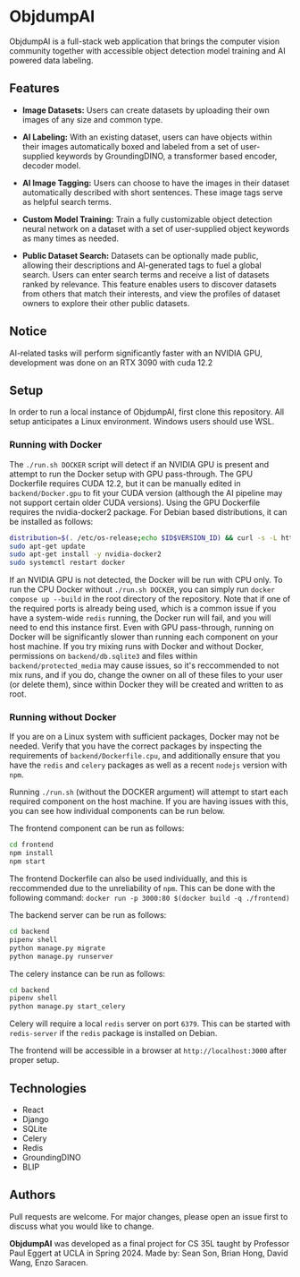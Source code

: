 # ObjdumpAI

ObjdumpAI is a full-stack web application that brings the computer vision community together with accessible object detection model training and AI powered data labeling.

## Features

- __Image Datasets:__ Users can create datasets by uploading their own images of any size and common type.

- __AI Labeling:__ With an existing dataset, users can have objects within their images automatically boxed and labeled from a set of user-supplied keywords by GroundingDINO, a transformer based encoder, decoder model.

- __AI Image Tagging:__ Users can choose to have the images in their dataset automatically described with short sentences. These image tags serve as helpful search terms.

- __Custom Model Training:__ Train a fully customizable object detection neural network on a dataset with a set of user-supplied object keywords as many times as needed.

- __Public Dataset Search:__ Datasets can be optionally made public, allowing their descriptions and AI-generated tags to fuel a global search. Users can enter search terms and receive a list of datasets ranked by relevance. This feature enables users to discover datasets from others that match their interests, and view the profiles of dataset owners to explore their other public datasets.

## Notice

AI-related tasks will perform significantly faster with an NVIDIA GPU, development was done on an RTX 3090 with cuda 12.2

## Setup

In order to run a local instance of ObjdumpAI, first clone this repository.
All setup anticipates a Linux environment. Windows users should use WSL.

### Running with Docker
The `./run.sh DOCKER` script will detect if an NVIDIA GPU is present and attempt to run the Docker setup
with GPU pass-through. The GPU Dockerfile requires CUDA 12.2, but it can be manually edited in
`backend/Docker.gpu` to fit your CUDA version (although the AI pipeline may not support certain older CUDA versions).
Using the GPU Dockerfile requires the nvidia-docker2 package.
For Debian based distributions, it can be installed as follows:
```bash
distribution=$(. /etc/os-release;echo $ID$VERSION_ID) && curl -s -L https://nvidia.github.io/libnvidia-container/gpgkey | sudo apt-key add - && curl -s -L https://nvidia.github.io/libnvidia-container/$distribution/libnvidia-container.list | sudo tee /etc/apt/sources.list.d/nvidia-container-toolkit.list
sudo apt-get update
sudo apt-get install -y nvidia-docker2
sudo systemctl restart docker
```
If an NVIDIA GPU is not detected, the Docker will be run with CPU only.
To run the CPU Docker without `./run.sh DOCKER`, you can simply run `docker compose up --build` in the root directory of the repository. Note that if one of the required ports is already being used, which is a common issue if you have a system-wide `redis` running, the Docker run will fail, and you will need to end this instance first.
Even with GPU pass-through, running on Docker will be significantly slower than running each component on your host machine.
If you try mixing runs with Docker and without Docker, permissions on `backend/db.sqlite3` and files within `backend/protected_media` may cause issues, so it's reccommended to not mix runs, and if you do, change the owner on all of these files to your user (or delete them), since within Docker they will be created and written to as root.

### Running without Docker
If you are on a Linux system with sufficient packages, Docker may not be needed.
Verify that you have the correct packages by inspecting the requirements of `backend/Dockerfile.cpu`,
and additionally ensure that you have the `redis` and `celery` packages as well as a recent `nodejs` version with `npm`.

Running `./run.sh` (without the DOCKER argument) will attempt to start each required component on the host machine. If you are having issues with this,
you can see how individual components can be run below.

The frontend component can be run as follows:
```bash
cd frontend
npm install
npm start
```
The frontend Dockerfile can also be used individually, and this is reccommended
due to the unreliability of `npm`. This can be done with the following command:
`docker run -p 3000:80 $(docker build -q ./frontend)`

The backend server can be run as follows:
```bash
cd backend
pipenv shell
python manage.py migrate
python manage.py runserver
```

The celery instance can be run as follows:
```bash
cd backend
pipenv shell
python manage.py start_celery
```

Celery will require a local `redis` server on port `6379`.
This can be started with `redis-server` if the `redis` package is installed on Debian.

The frontend will be accessible in a browser at `http://localhost:3000` after proper setup.

## Technologies
- React
- Django
- SQLite
- Celery
- Redis
- GroundingDINO
- BLIP

## Authors

Pull requests are welcome. For major changes, please open an issue first
to discuss what you would like to change.

__ObjdumpAI__ was developed as a final project for CS 35L taught by Professor Paul Eggert at UCLA in Spring 2024. Made by: Sean Son, Brian Hong, David Wang, Enzo Saracen.
